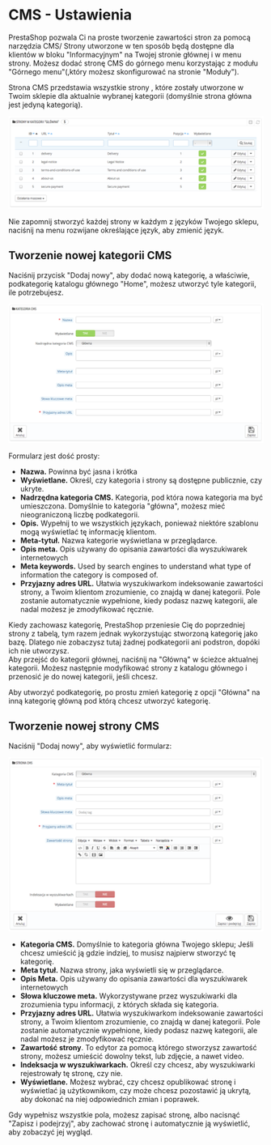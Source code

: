 # CMS - Ustawienia

PrestaShop pozwala Ci na proste tworzenie zawartości stron za pomocą narzędzia CMS/ Strony utworzone w ten sposób będą dostępne dla klientów w bloku "Informacyjnym" na Twojej stronie głównej i w menu strony. Możesz dodać stronę CMS do górnego menu korzystając z modułu "Górnego menu"(,który możesz skonfigurować na stronie "Moduły").

Strona CMS przedstawia wszystkie strony , które zostały utworzone w Twoim sklepie dla aktualnie wybranej kategorii (domyślnie strona główna jest jedyną kategorią).

![](../../../.gitbook/assets/30245408.png)

Nie zapomnij stworzyć każdej strony w każdym z języków Twojego sklepu, naciśnij na menu rozwijane określające język, aby zmienić język.

## Tworzenie nowej kategorii CMS <a href="#cms-ustawienia-tworzenienowejkategoriicms" id="cms-ustawienia-tworzenienowejkategoriicms"></a>

Naciśnij przycisk "Dodaj nowy", aby dodać nową kategorię, a właściwie, podkategorię katalogu głównego "Home", możesz utworzyć tyle kategorii, ile potrzebujesz.

![](../../../.gitbook/assets/30245409.png)

Formularz jest dość prosty:

* **Nazwa.** Powinna być jasna i krótka
* **Wyświetlane.** Określ, czy kategoria i strony są dostępne publicznie, czy ukryte.
* **Nadrzędna kategoria CMS.** Kategoria, pod która nowa kategoria ma być umieszczona. Domyślnie to kategoria "główna", możesz mieć nieograniczoną liczbę podkategorii.
* **Opis.** Wypełnij to we wszystkich językach, ponieważ niektóre szablonu mogą wyświetlać tę informację klientom.
* **Meta-tytuł.** Nazwa kategorie wyświetlana w przeglądarce.
* **Opis meta.** Opis używany do opisania zawartości dla wyszukiwarek internetowych
* **Meta keywords.** Used by search engines to understand what type of information the category is composed of.
* **Przyjazny adres URL.** Ułatwia wyszukiwarkom indeksowanie zawartości strony, a Twoim klientom zrozumienie, co znajdą w danej kategorii. Pole zostanie automatycznie wypełnione, kiedy podasz nazwę kategorii, ale nadal możesz je zmodyfikować ręcznie.

Kiedy zachowasz kategorię, PrestaShop przeniesie Cię do poprzedniej strony z tabelą, tym razem jednak wykorzystując stworzoną kategorię jako bazę. Dlatego nie zobaczysz tutaj żadnej podkategorii ani podstron, dopóki ich nie utworzysz.\
Aby przejść do kategorii głównej, naciśnij na "Główną" w ścieżce aktualnej kategorii. Możesz następnie modyfikować strony z katalogu głównego i przenosić je do nowej kategorii, jeśli chcesz.

Aby utworzyć podkategorię, po prostu zmień kategorię z opcji "Główna" na inną kategorię główną pod którą chcesz utworzyć kategorię.

## Tworzenie nowej strony CMS <a href="#cms-ustawienia-tworzenienowejstronycms" id="cms-ustawienia-tworzenienowejstronycms"></a>

Naciśnij "Dodaj nowy", aby wyświetlić formularz:

![](../../../.gitbook/assets/30245410.png)

* **Kategoria CMS.** Domyślnie to kategoria główna Twojego sklepu; Jeśli chcesz umieścić ją gdzie indziej, to musisz najpierw stworzyć tę kategorię.
* **Meta tytuł.** Nazwa strony, jaka wyświetli się w przeglądarce.
* **Opis Meta.** Opis używany do opisania zawartości dla wyszukiwarek internetowych
* **Słowa kluczowe meta.** Wykorzystywane przez wyszukiwarki dla zrozumienia typu informacji, z których składa się kategoria.
* **Przyjazny adres URL.** Ułatwia wyszukiwarkom indeksowanie zawartości strony, a Twoim klientom zrozumienie, co znajdą w danej kategorii. Pole zostanie automatycznie wypełnione, kiedy podasz nazwę kategorii, ale nadal możesz je zmodyfikować ręcznie.
* **Zawartość strony**. To edytor za pomocą którego stworzysz zawartość strony, możesz umieścić dowolny tekst, lub zdjęcie, a nawet video.
* **Indeksacja w wyszukiwarkach.** Określ czy chcesz, aby wyszukiwarki rejestrowały tę stronę, czy nie.
* **Wyświetlane.** Możesz wybrać, czy chcesz opublikować stronę i wyświetlać ją użytkownikom, czy może chcesz pozostawić ją ukrytą, aby dokonać na niej odpowiednich zmian i poprawek.

Gdy wypełnisz wszystkie pola, możesz zapisać stronę, albo nacisnąć "Zapisz i podejrzyj", aby zachować stronę i automatycznie ją wyświetlić, aby zobaczyć jej wygląd.
